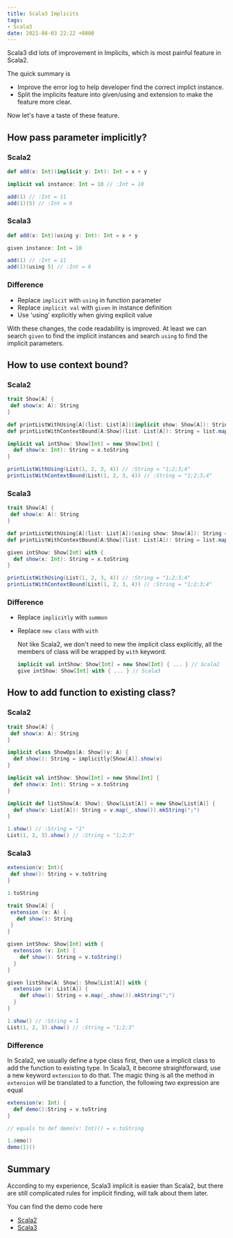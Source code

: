 ```yaml
---
title: Scala3 Implicits
tags:
- Scala3
date: 2021-08-03 22:22 +0800
---
```

Scala3 did lots of improvement in Implicits, which is most painful feature in Scala2.

The quick summary is

* Improve the error log to help developer find the correct implict instance.
* Split the implicits feature into given/using and extension to make the feature more clear.

Now let's have a taste of these feature.

## How pass parameter implicitly?

### Scala2 

```scala
def add(x: Int)(implicit y: Int): Int = x + y

implicit val instance: Int = 10 // :Int = 10

add(1) // :Int = 11
add(1)(5) // :Int = 6
```

### Scala3

```scala
def add(x: Int)(using y: Int): Int = x + y

given instance: Int = 10

add(1) // :Int = 11
add(1)(using 5) // :Int = 6
```

### Difference

* Replace `implicit` with `using` in function parameter
* Replace `implicit val` with `given` in instance definition
* Use 'using' explicitly when giving explicit value

With these changes, the code readability is improved. 
At least we can search `given` to find the implicit instances and search `using` to find the implicit parameters. 


## How to use context bound?

### Scala2

```scala
trait Show[A] {
 def show(x: A): String
}

def printListWithUsing[A](list: List[A])(implicit show: Show[A]): String = list.map(x => show.show(x)).mkString(";")
def printListWithContextBound[A:Show](list: List[A]): String = list.map(x => implicitly[Show[A]].show(x)).mkString(";")

implicit val intShow: Show[Int] = new Show[Int] {
  def show(x: Int): String = x.toString 
}

printListWithUsing(List(1, 2, 3, 4)) // :String = "1;2;3;4"
printListWithContextBound(List(1, 2, 3, 4)) // :String = "1;2;3;4"
```

### Scala3

```scala
trait Show[A] {
 def show(x: A): String
}

def printListWithUsing[A](list: List[A])(using show: Show[A]): String = list.map(x => show.show(x)).mkString(";")
def printListWithContextBound[A:Show](list: List[A]): String = list.map(x => summon[Show[A]].show(x)).mkString(";")

given intShow: Show[Int] with {
  def show(x: Int): String = x.toString 
}

printListWithUsing(List(1, 2, 3, 4)) // :String = "1;2;3;4"
printListWithContextBound(List(1, 2, 3, 4)) // :String = "1;2;3;4"
```

### Difference

* Replace `implicitly` with `summon`
* Replace `new class` with `with`

  Not like Scala2, we don't need to new the implicit class explicitly, all the members of class will be wrapped by `with` keyword.

  ```scala
  implicit val intShow: Show[Int] = new Show[Int] { ... } // Scala2
  give intShow: Show[Int] with { ... } // Scala3
  ```

## How to add function to existing class?

### Scala2

```scala
trait Show[A] {
 def show(x: A): String
}

implicit class ShowOps[A: Show](v: A) {
  def show(): String = implicitly[Show[A]].show(v)
}

implicit val intShow: Show[Int] = new Show[Int] {
  def show(x: Int): String = x.toString 
}

implicit def listShow[A: Show]: Show[List[A]] = new Show[List[A]] {
  def show(v: List[A]): String = v.map(_.show()).mkString(";") 
}

1.show() // :String = "1"
List(1, 2, 3).show() // :String = "1;2;3"
```

### Scala3

```scala
extension(v: Int){
 def show(): String = v.toString
}

1.toString
```

```scala
trait Show[A] {
 extension (v: A) {
   def show(): String
 }
}

given intShow: Show[Int] with {
  extension (v: Int) {
    def show(): String = v.toString()
  }
}

given listShow[A: Show]: Show[List[A]] with {
  extension (v: List[A]) {
    def show(): String = v.map(_.show()).mkString(";")
  }
}

1.show() // :String = 1
List(1, 2, 3).show() // :String = "1;2;3"
```

### Difference

In Scala2, we usually define a type class first, then use a implicit class to add the function to existing type.
In Scala3, it become straightforward, use a new keyword `extension` to do that. 
The magic thing is all the method in `extension` will be translated to a function, the following two expression are equal

```scala
extension(v: Int) {
  def demo():String = v.toString
}

// equals to def demo(v: Int)() = v.toString

1.demo()
demo(1)()
```

## Summary

According to my experience, Scala3 implicit is easier than Scala2, but there are still complicated rules for implicit finding, will talk about them later.

You can find the demo code here

* [Scala2](https://gist.github.com/sjmyuan/b17cccaecea669d88e65b9c89f3efeb5)
* [Scala3](https://gist.github.com/sjmyuan/e588de4ec27b735d8cda97050237fd8d)

